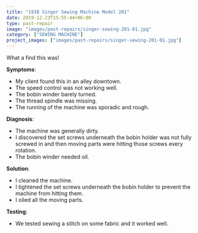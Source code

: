 ```yaml
---
title: "1938 Singer Sewing Machine Model 201"
date: 2019-12-23T15:55:44+06:00
type: past-repair
image: "images/past-repairs/singer-sewing-201-01.jpg"
category: ["SEWING MACHINE"]
project_images: ["images/past-repairs/singer-sewing-201-01.jpg"]
---
```


What a find this was!

**Symptoms**:
- My client found this in an alley downtown.
- The speed control was not working well.
- The bobin winder barely turned.
- The thread spindle was missing.
- The running of the machine was sporadic and rough.

**Diagnosis**:
- The machine was generally dirty.
- I discovered the set screws underneath the bobin holder was not fully screwed in and then moving parts were hitting those screws every rotation.
- The bobin winder needed oil.

**Solution**:
- I cleaned the machine.
- I tightened the set screws underneath the bobin holder to prevent the machine from hitting them.
- I oiled all the moving parts.

**Testing**:
- We tested sewing a stitch on some fabric and it worked well.